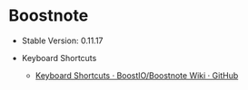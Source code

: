 # Boostnote

- Stable Version: 0.11.17

- Keyboard Shortcuts

  - [Keyboard Shortcuts · BoostIO/Boostnote Wiki · GitHub](https://github.com/BoostIO/Boostnote/wiki/Keyboard-Shortcuts)
